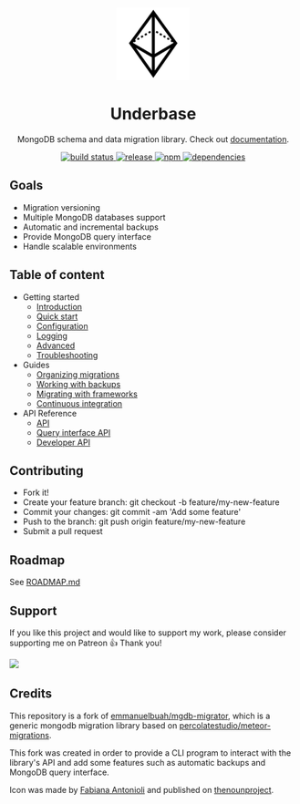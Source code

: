 <p align="center">
  <img src="docs/logo.svg" width="128" alt="" />
</p>

<h1 align="center">Underbase</h1>

<p align="center">MongoDB schema and data migration library. Check out <a href="https://sundowndev.github.io/underbase">documentation</a>.</p>

<div align="center">
  <a href="https://travis-ci.org/sundowndev/underbase">
    <img src="https://img.shields.io/travis/sundowndev/underbase/master.svg?style=flat-square" alt="build status" />
  </a>
  <a href="https://github.com/sundowndev/underbase/releases">
    <img src="https://img.shields.io/github/release/sundowndev/underbase.svg?style=flat-square" alt="release" />
  </a>
  <a href="https://www.npmjs.com/package/underbase">
    <img alt="npm" src="https://img.shields.io/npm/v/underbase.svg?style=flat-square">
  </a>
  <a href="https://david-dm.org/sundowndev/underbase">
    <img src="https://david-dm.org/sundowndev/underbase/status.svg?style=flat-square" alt="dependencies" />
  </a>
</div>

## Goals

- Migration versioning
- Multiple MongoDB databases support
- Automatic and incremental backups
- Provide MongoDB query interface
- Handle scalable environments
<!-- - Backup restoration- Flexible & easy to configure -->
## Table of content

- Getting started
  - [Introduction](https://sundowndev.github.io/underbase/#/intro)
  - [Quick start](https://sundowndev.github.io/underbase/#/quick-start)
  - [Configuration](https://sundowndev.github.io/underbase/#/configuration)
  - [Logging](https://sundowndev.github.io/underbase/#/logging)
  - [Advanced](https://sundowndev.github.io/underbase/#/advanced)
  - [Troubleshooting](https://sundowndev.github.io/underbase/#/troubleshooting)
- Guides
  - [Organizing migrations](https://sundowndev.github.io/underbase/#/organize)
  - [Working with backups](https://sundowndev.github.io/underbase/#/working-with-backups)
  - [Migrating with frameworks](https://sundowndev.github.io/underbase/#/migrating-with-frameworks)
  - [Continuous integration](https://sundowndev.github.io/underbase/#/continuous-integration)
- API Reference
  - [API](https://sundowndev.github.io/underbase/#/api)
  - [Query interface API](https://sundowndev.github.io/underbase/#/query-interface-api)
  - [Developer API](https://sundowndev.github.io/underbase/#/dev-api)

## Contributing

- Fork it!
- Create your feature branch: git checkout -b feature/my-new-feature
- Commit your changes: git commit -am 'Add some feature'
- Push to the branch: git push origin feature/my-new-feature
- Submit a pull request

## Roadmap

See [ROADMAP.md](ROADMAP.md)

## Support

If you like this project and would like to support my work, please consider supporting me on Patreon 👍 Thank you!

<p>
  <a href="https://www.patreon.com/sundowndev">
    <img src="https://c5.patreon.com/external/logo/become_a_patron_button@2x.png" width="160">
  </a>
</p>

## Credits

This repository is a fork of [emmanuelbuah/mgdb-migrator](https://github.com/emmanuelbuah/mgdb-migrator), which is a generic mongodb migration library based on [percolatestudio/meteor-migrations](https://github.com/percolatestudio/meteor-migrations).

This fork was created in order to provide a CLI program to interact with the library's API and add some features such as automatic backups and MongoDB query interface.

Icon was made by [Fabiana Antonioli](https://thenounproject.com/FafiAC) and published on [thenounproject](https://thenounproject.com/search/?q=prism&i=2263153).
